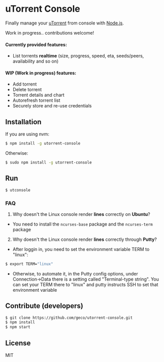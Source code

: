 # uTorrent Console
Finally manage your [uTorrent](http://www.utorrent.com/) from console with [Node.js](https://nodejs.org).

Work in progress.. contributions welcome!

#### Currently provided features:
- List torrents __realtime__ (size, progress, speed, eta, seeds/peers, availability and so on)

#### WIP (Work in progress) features:
- Add torrent
- Delete torrent
- Torrent details and chart
- Autorefresh torrent list
- Securely store and re-use credentials

## Installation
If you are using nvm:
```sh
$ npm install -g utorrent-console
```
Otherwise:
```sh
$ sudo npm install -g utorrent-console
```

## Run
```sh
$ utconsole
```
### FAQ
1. Why doesn't the Linux console render __lines__ correctly on __Ubuntu__?
  - You need to install the `ncurses-base` package and the `ncurses-term` package
2. Why doesn't the Linux console render __lines__ correctly through __Putty__?
  - After loggin in, you need to set the environment variable TERM to "linux":
  ```sh
  $ export TERM="linux"
  ```
  - Otherwise, to automate it, in the Putty config options, under Connection->Data there is a setting called "Terminal-type string". You can set your TERM there to "linux" and putty instructs SSH to set that environment variable

## Contribute (developers)
```sh
$ git clone https://github.com/geco/utorrent-console.git
$ npm install
$ npm start
```


## License
MIT
